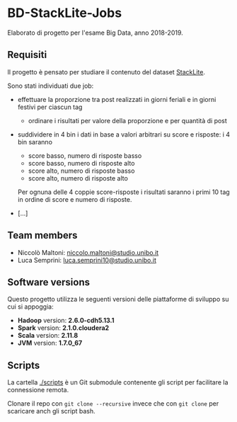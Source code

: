 # BD-StackLite-Jobs

Elaborato di progetto per l'esame Big Data, anno 2018-2019.

## Requisiti

Il progetto è pensato per studiare il contenuto del dataset [StackLite](https://www.kaggle.com/stackoverflow/stacklite).

Sono stati individuati due job:

  - effettuare la proporzione tra post realizzati in giorni feriali e in giorni festivi per ciascun tag
    - ordinare i risultati per valore della proporzione e per quantità di post
  
  - suddividere in 4 bin i dati in base a valori arbitrari su score e risposte: i 4 bin saranno
	- score basso, numero di risposte basso
	- score basso, numero di risposte alto
	- score alto, numero di risposte basso
	- score alto, numero di risposte alto

    Per ognuna delle 4 coppie score-risposte i risultati saranno i primi 10 tag in ordine di score e numero di risposte.
  
  - [...]

## Team members

  - Niccolò Maltoni: [niccolo.maltoni@studio.unibo.it](mailto:niccolo.maltoni@studio.unibo.it)
  - Luca Semprini: [luca.semprini10@studio.unibo.it](mailto:luca.semprini10@studio.unibo.it)

## Software versions

Questo progetto utilizza le seguenti versioni delle piattaforme di sviluppo su cui si appoggia:

- **Hadoop** version: **2.6.0-cdh5.13.1**
- **Spark** version: **2.1.0.cloudera2**
- **Scala** version: **2.11.8**
- **JVM** version: **1.7.0_67**

## Scripts

La cartella [./scripts](https://github.com/NiccoMlt/BigData-18-19-scripts) è un Git submodule contenente gli script per facilitare la connessione remota.

Clonare il repo con `git clone --recursive` invece che con `git clone` per scaricare anch gli script bash.

